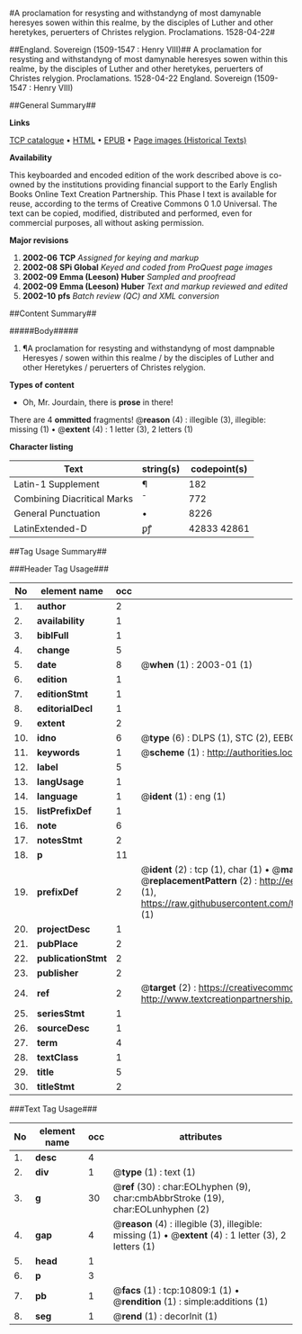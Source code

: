 #A proclamation for resysting and withstandyng of most damynable heresyes sowen within this realme, by the disciples of Luther and other heretykes, peruerters of Christes relygion. Proclamations. 1528-04-22#

##England. Sovereign (1509-1547 : Henry VIII)##
A proclamation for resysting and withstandyng of most damynable heresyes sowen within this realme, by the disciples of Luther and other heretykes, peruerters of Christes relygion.
Proclamations. 1528-04-22
England. Sovereign (1509-1547 : Henry VIII)

##General Summary##

**Links**

[TCP catalogue](http://www.ota.ox.ac.uk/tcp/)  • 
[HTML](http://tei.it.ox.ac.uk/tcp/Texts-HTML/free/A21/A21472.html)  • 
[EPUB](http://tei.it.ox.ac.uk/tcp/Texts-EPUB/free/A21/A21472.epub) • 
[Page images (Historical Texts)](https://data.historicaltexts.jisc.ac.uk/view?pubId=eebo-99845880e&pageId=eebo-99845880e-10809-1)

**Availability**

This keyboarded and encoded edition of the
	       work described above is co-owned by the institutions
	       providing financial support to the Early English Books
	       Online Text Creation Partnership. This Phase I text is
	       available for reuse, according to the terms of Creative
	       Commons 0 1.0 Universal. The text can be copied,
	       modified, distributed and performed, even for
	       commercial purposes, all without asking permission.

**Major revisions**

1. __2002-06__ __TCP__ *Assigned for keying and markup*
1. __2002-08__ __SPi Global__ *Keyed and coded from ProQuest page images*
1. __2002-09__ __Emma (Leeson) Huber__ *Sampled and proofread*
1. __2002-09__ __Emma (Leeson) Huber__ *Text and markup reviewed and edited*
1. __2002-10__ __pfs__ *Batch review (QC) and XML conversion*

##Content Summary##

#####Body#####

1. ¶A proclamation for resysting and withstandyng of most dampnable Heresyes / sowen within this realme / by the disciples of Luther and other Heretykes / peruerters of Christes relygion.

**Types of content**

  * Oh, Mr. Jourdain, there is **prose** in there!

There are 4 **ommitted** fragments! 
 @__reason__ (4) : illegible (3), illegible: missing (1)  •  @__extent__ (4) : 1 letter (3), 2 letters (1)

**Character listing**


|Text|string(s)|codepoint(s)|
|---|---|---|
|Latin-1 Supplement|¶|182|
|Combining             Diacritical Marks|̄|772|
|General Punctuation|•|8226|
|LatinExtended-D|ꝑꝭ|42833 42861|

##Tag Usage Summary##

###Header Tag Usage###

|No|element name|occ|attributes|
|---|---|---|---|
|1.|__author__|2||
|2.|__availability__|1||
|3.|__biblFull__|1||
|4.|__change__|5||
|5.|__date__|8| @__when__ (1) : 2003-01 (1)|
|6.|__edition__|1||
|7.|__editionStmt__|1||
|8.|__editorialDecl__|1||
|9.|__extent__|2||
|10.|__idno__|6| @__type__ (6) : DLPS (1), STC (2), EEBO-CITATION (1), PROQUEST (1), VID (1)|
|11.|__keywords__|1| @__scheme__ (1) : http://authorities.loc.gov/ (1)|
|12.|__label__|5||
|13.|__langUsage__|1||
|14.|__language__|1| @__ident__ (1) : eng (1)|
|15.|__listPrefixDef__|1||
|16.|__note__|6||
|17.|__notesStmt__|2||
|18.|__p__|11||
|19.|__prefixDef__|2| @__ident__ (2) : tcp (1), char (1)  •  @__matchPattern__ (2) : ([0-9\-]+):([0-9IVX]+) (1), (.+) (1)  •  @__replacementPattern__ (2) : http://eebo.chadwyck.com/downloadtiff?vid=$1&page=$2 (1), https://raw.githubusercontent.com/textcreationpartnership/Texts/master/tcpchars.xml#$1 (1)|
|20.|__projectDesc__|1||
|21.|__pubPlace__|2||
|22.|__publicationStmt__|2||
|23.|__publisher__|2||
|24.|__ref__|2| @__target__ (2) : https://creativecommons.org/publicdomain/zero/1.0/ (1), http://www.textcreationpartnership.org/docs/. (1)|
|25.|__seriesStmt__|1||
|26.|__sourceDesc__|1||
|27.|__term__|4||
|28.|__textClass__|1||
|29.|__title__|5||
|30.|__titleStmt__|2||


###Text Tag Usage###

|No|element name|occ|attributes|
|---|---|---|---|
|1.|__desc__|4||
|2.|__div__|1| @__type__ (1) : text (1)|
|3.|__g__|30| @__ref__ (30) : char:EOLhyphen (9), char:cmbAbbrStroke (19), char:EOLunhyphen (2)|
|4.|__gap__|4| @__reason__ (4) : illegible (3), illegible: missing (1)  •  @__extent__ (4) : 1 letter (3), 2 letters (1)|
|5.|__head__|1||
|6.|__p__|3||
|7.|__pb__|1| @__facs__ (1) : tcp:10809:1 (1)  •  @__rendition__ (1) : simple:additions (1)|
|8.|__seg__|1| @__rend__ (1) : decorInit (1)|
